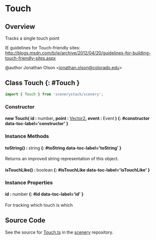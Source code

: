 # Touch

## Overview

Tracks a single touch point

IE guidelines for Touch-friendly sites: http://blogs.msdn.com/b/ie/archive/2012/04/20/guidelines-for-building-touch-friendly-sites.aspx

@author Jonathan Olson &lt;jonathan.olson@colorado.edu&gt;

## Class Touch {: #Touch }


```js
import { Touch } from 'scenerystack/scenery';
```
### Constructor

#### new Touch( id : <span style="font-weight: 400;"><span style="color: hsla(calc(var(--md-hue) + 180deg),80%,40%,1);">number</span></span>, point : <span style="font-weight: 400;">[Vector2](../dot/Vector2.md)</span>, event : <span style="font-weight: 400;">Event</span> ) {: #constructor data-toc-label='constructor' }

### Instance Methods

#### toString() : <span style="font-weight: 400;"><span style="color: hsla(calc(var(--md-hue) + 180deg),80%,40%,1);">string</span></span> {: #toString data-toc-label='toString' }

Returns an improved string representation of this object.

#### isTouchLike() : <span style="font-weight: 400;"><span style="color: hsla(calc(var(--md-hue) + 180deg),80%,40%,1);">boolean</span></span> {: #isTouchLike data-toc-label='isTouchLike' }

### Instance Properties

#### id : <span style="font-weight: 400;"><span style="color: hsla(calc(var(--md-hue) + 180deg),80%,40%,1);">number</span></span> {: #id data-toc-label='id' }

For tracking which touch is which



## Source Code

See the source for [Touch.ts](https://github.com/phetsims/scenery/blob/main/js/input/Touch.ts) in the [scenery](https://github.com/phetsims/scenery) repository.
